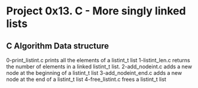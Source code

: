 # Project 0x13. C - More singly linked lists
## C  Algorithm  Data structure
0-print_listint.c prints all the elements of a listint_t list
1-listint_len.c returns the number of elements in a linked listint_t list.
2-add_nodeint.c adds a new node at the beginning of a listint_t list
3-add_nodeint_end.c adds a new node at the end of a listint_t list
4-free_listint.c frees a listint_t list
